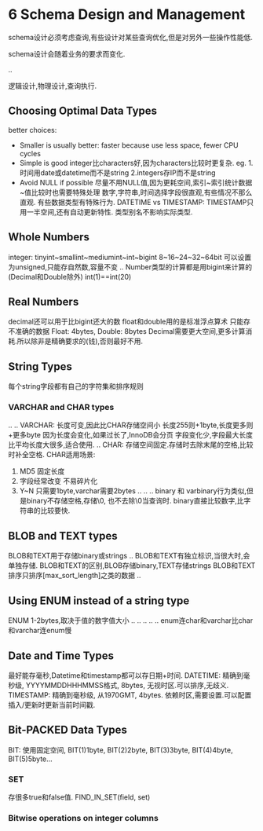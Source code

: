# 6 Schema Design and Management
schema设计必须考虑查询,有些设计对某些查询优化,但是对另外一些操作性能低.

schema设计会随着业务的要求而变化.

..

逻辑设计,物理设计,查询执行.

## Choosing Optimal Data Types
better choices:
- Smaller is usually better:
    faster because use less space, fewer CPU cycles
- Simple is good
    integer比characters好,因为characters比较时更复杂.
    eg. 1.时间用date或datetime而不是string 2.integers存IP而不是string
- Avoid NULL if possible
    尽量不用NULL值,因为更耗空间,索引~索引统计数据~值比较时也需要特殊处理
数字,字符串,时间选择字段很直观,有些情况不那么直观.
有些数据类型有特殊行为.
DATETIME vs TIMESTAMP: TIMESTAMP只用一半空间,还有自动更新特性.
类型别名不影响实际类型.

## Whole Numbers
integer: tinyint~smallint~mediumint~int~bigint 8~16~24~32~64bit
可以设置为unsigned,只能存自然数,容量不变
..
Number类型的计算都是用bigint来计算的(Decimal和Double除外)
int(1)==int(20)

## Real Numbers
decimal还可以用于比bigint还大的数
float和double用的是标准浮点算术
只能存不准确的数据
Float: 4bytes, Double: 8bytes
Decimal需要更大空间,更多计算消耗.所以除非是精确要求的(钱),否则最好不用.
## String Types
每个string字段都有自己的字符集和排序规则
### VARCHAR and CHAR types
..
..
VARCHAR:
长度可变,因此比CHAR存储空间小
长度255则+1byte,长度更多则+更多byte
因为长度会变化,如果过长了,InnoDB会分页
字段变化少,字段最大长度比平均长度大很多,适合使用.
..
CHAR:
存储空间固定.存储时去除末尾的空格,比较时补全空格.
CHAR适用场景: 
 1. MD5 固定长度
 2. 字段经常改变 不易碎片化
 3. Y~N 只需要1byte,varchar需要2bytes
..
..
..
binary 和 varbinary行为类似,但是binary不存储空格,存储\0, 也不去除\0当查询时. 
binary直接比较数字,比字符串的比较要快.

## BLOB and TEXT types
BLOB和TEXT用于存储binary或strings
..
BLOB和TEXT有独立标识,当很大时,会单独存储.
BLOB和TEXT的区别,BLOB存储binary,TEXT存储strings
BLOB和TEXT排序只排序[max_sort_length]之类的数据
..
## Using ENUM instead of a string type
ENUM 1-2bytes,取决于值的数字值大小
..
..
..
..
..
enum连char和varchar比char和varchar连enum慢
## Date and Time Types
最好能存毫秒,Datetime和timestamp都可以存日期+时间.
DATETIME:
精确到毫秒级, YYYYMMDDHHHMMSS格式, 8bytes, 无视时区.可以排序,无歧义.
TIMESTAMP:
精确到毫秒级, 从1970GMT, 4bytes. 依赖时区,需要设置.可以配置插入/更新时更新当前时间戳.
## Bit-PACKED Data Types
BIT: 使用固定空间, BIT(1)1byte, BIT(2)2byte, BIT(3)3byte, BIT(4)4byte, BIT(5)5byte...
### SET
存很多true和false值.
FIND_IN_SET(field, set)
### Bitwise operations on integer columns
